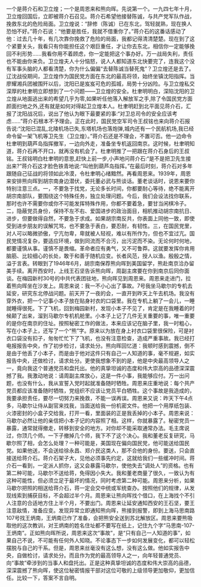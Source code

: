 一个是蒋介石和卫立煌；一个是周恩来和熊向晖。先说第一个。一九四七年十月，卫立煌回国后，立即被蒋介石召见。蒋介石希望他接替陈诚，与共产党军队作战，挽救东北的危险局面。卫立煌说：“辞修（陈诚）已在东北，驾轻就熟，现在换人恐怕不好。”蒋介石说：“他要是胜任，我就不借重你了。”蒋介石的这番话感动了他：过去几十年，有几次靠你挽救了危险的局面，我都记得清清楚楚。现在到了这个紧要关头，我看只有你能担任这个艰巨重任，才让你去东北，相信你一定能够挽回不利形势……我看你用不着顾虑，你一定能把这个事办好。万一战局失利，责任也不能由你来负。卫立煌夫人十分恼怒，说人人都知道东北快要完了，连我这个没有军事头脑的人都看清楚，你为什么偏偏“去替陈诚当替死鬼”？卫立煌还是去了。辽沈战役期间，卫立煌作为国民党方面在东北的最高将领，始终坐镇沈阳指挥。当廖耀湘兵团被围歼以后，沈阳已是岌岌可危的孤城，局势十分凶险。与卫立煌私交深厚的杜聿明立即想到了一个问题——卫立煌的安全。杜聿明明白，深陷沈阳的卫立煌从地面逃出来的希望几乎为零,如果听任他落入解放军之手,除了令国民党方面颜面扫地之外,还有就是如何对得起卫立煌本人。杜聿明赶到北平面见蒋介石，汇报了沈阳战况后，说出了他认为眼下最要紧的事:“对卫总司令的安全应该考虑……”蒋介石根本不予理会。正在此时，国民党空军司令王叔铭也来向蒋介石报告说:“沈阳已混乱,北陵机场已失,东塔机场也落炮弹,城内还有一个民航机场,我已经命令留一架飞机等卫先生（卫立煌）。”蒋介石还是不理会，不置可否。他一边命令杜聿明到葫芦岛指挥撤军，一边向外走，准备坐专机返回南京。这时候，杜聿明知道，蒋介石再不开口，就再没有机会了。杜聿明推了一把跟在蒋介石身后的王叔铭。王叔铭明白杜聿明的意思,赶快上前一步,小声地问蒋介石:“是不是把卫先生接出来?”蒋介石这才脸色铁青地说:“叫他到葫芦岛指挥。”在最后时刻，蒋介石对多年跟随自己征战的将领如此冷漠，令杜聿明心绪黯然。再看周恩来。1939年，周恩来安排熊向晖到胡宗南身边潜伏，委托董必武与熊谈话。董老谈话时，说恩来要你特别注意三点。一，不要急于找党，无论多长时间，你都要耐心等待，绝不能离开胡宗南部队，要围绕这个特殊任务，独立处理问题。今后，我们会设法找你联系，那时也许不需要你或你不可能发挥特殊作用，你都不要着急，要甘当闲棋冷子。二，隐蔽党员身份，保持不左不右、爱国进步的政治面目，相机推动胡宗南抗日、进步，但要做得自然，不要急于求成。如果胡宗南反共，你表面上同他一致，即使受到进步朋友的误解咒骂，也不要急于表白，要忍耐，有韧性。三，在国民党里，对人可以略微骄傲，宁亢勿卑，卑就被人轻视，难以有所作为，但也不宜过亢。国民党情况复杂，要适应环境，做到同流而不合污，出污泥而不染。无论何时何地，都要谨慎从事。谨慎不是畏缩。革命者应有勇气，又不可鲁莽。这就要发挥你肯用脑筋、比较细心的长处，敢于和善于随机应变。长者风范，授人以渔。殷殷之情，溢于言表。转眼到了1946年6月，胡宗南保荐熊向晖到美国留学，熊赴南京洽办留美手续。离开西安时，上线王石坚告诉熊向晖，周副主席要在你到南京后同你面谈。在梅园新村30号的中共代表团驻地，熊向晖见到周恩来。周恩来走进门，拉着熊向晖坐在沙发上。周恩来说：我一不小心出了事故。7号我坐马歇尔的专机去延安，研究东北停战问题。前天开了一夜的会，一直开到昨天上午去机场。我没有穿外衣，把一个记事小本子放在贴身衬衣的口袋里。我在专机上躺了一会儿，一睡就睡得很死。下了飞机，回到梅园新村，发现小本子不见了，肯定是在我睡着的时候颠了出来，溜到马歇尔专机机舱里。小本子上记了几件无关重要的事，唯一重要的是你在南京的住址。按照秘密工作的做法，本来应该记在脑子里，我一时粗心，写在小本子上，还写了一个“熊”字。原来以为放在身上衬衣口袋里很保险，可是衬衣口袋没有扣子，匆匆忙忙下了飞机，也没有注意检查，造成严重事故。我已经打电报报告中央，作了初步检讨，请求处分。熊向晖回忆道：我顿时感到震撼，倒不是由于他丢了小本子，而是由于他对这件只有自己一人知道的事，毫不规避，如实报告中央，还做检讨，请求处分。更使我想象不到的是，他是中央最高领导人之一，竟向我这个普通党员和盘托出。他的真挚坦诚的态度和伟大崇高的品德深深震撼了我。我激动地说：请周副主席放心，这是一件小事，我能够应付。万一出问题，也没有什么，我从宣誓入党时起就准备随时牺牲。周恩来庄重地说：每个共产党员都应该准备随时牺牲，党组织不应该让党员平白牺牲。这个事故是我造成的，我要承担责任，要尽一切努力来挽救，不能一误再误。周恩来又说：昨天下午4点多，马歇尔让侍从副官来找我，当面送给我一份机密文件。他把一个用厚纸包装、火漆密封的小盒子交给我，打开一看，里面装的正是我丢掉的小本子。周恩来说：马歇尔必然让他的亲信把小本子记的内容照了相。这样，你就暴露了。秘密党员一暴露，通常就得撤走，转移到安全的地方。对你却不能采取通常办法。毛主席说过，你顶几个师。一下子撤掉几个师，我下不了这个决心。我和董老反复研究，马歇尔照了相，会怎么处理？一种可能是，美国现在偏向国民党，他可能送给国民党。如果他送，不会送给徐永昌、郑介民这类人，那不合他的身份。要送，只会直接送给蒋介石。蒋介石架子大，见他必须事先约定，这就给我们一些缓冲时间。蒋介石一看到，一定派人抓你，这又会暴露马歇尔，使他失去“调处人”的资格。也有第二种可能，马歇尔不送给蒋，免得因小失大。我和董老商量了很久，一致认为有这种可能性，但必须立足于最坏的情况，同时考虑第二种可能。周恩来分析，如果马歇尔把照的相送给蒋介石，蒋一定会交中统或军统查办。按照他们的规律，从发现线索到捕获目标，不会超过半个月。周恩来让熊向晖找个借口，在上海找个不引人注意的合适地方住上半个月，不要出门。周恩来让延安通知西安的王石坚，要王注意敌情，准备应变。发现异常立即通知熊向晖，熊接到报警，即到上海马思南路107号找王炳南，王炳南已作了准备，会把熊安全送到苏北解放区。周恩来要熊吸取他的这次教训，对王炳南的姓名住址都不要写在纸上，记住九个字“马思南-107-王炳南”。正如熊向晖所说，周恩来这次“事故”，是“只有自己一人知道的事”，如果自己不说，不可能有任何外人知晓。不论事态下一步如何发展变化，都可以轻松摆脱与自己的干系。但是，周恩来丝毫没有这么想，没有这么做。他如实报告中央，自做检讨，请求处分。而且作为党的最高领导人之一，向年轻普通党员、向“事故”牵涉到的当事人和盘托出。正是这种真挚坦诚的态度和伟大崇高的品德，深深震撼了熊向晖，使这位秘密情报干部对这位可敬的上级领导更加敬仰，更加信任。比较一下，答案不言自明。
